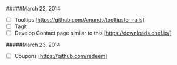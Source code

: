 #####March 22, 2014
- [ ] Tooltips [https://github.com/Amunds/tooltipster-rails]
- [ ] Tagit
- [ ] Develop Contact page similar to this [https://downloads.chef.io/]

#####March 23, 2014
- [ ] Coupons [https://github.com/redeem]
